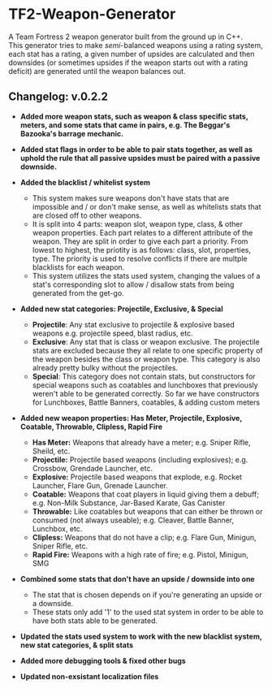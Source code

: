 # TF2-Weapon-Generator
A Team Fortress 2 weapon generator built from the ground up in C++.   
This generator tries to make *semi*-balanced weapons using a rating system, each stat has a rating, a given number of upsides are calculated and then downsides (or sometimes upsides if the weapon starts out with a rating deficit) are generated until the weapon balances out.

## Changelog: v.0.2.2
- **Added more weapon stats, such as weapon & class specific stats, meters, and some stats that came in pairs, e.g. The Beggar's Bazooka's barrage mechanic.**
- **Added stat flags in order to be able to pair stats together, as well as uphold the rule that all passive upsides must be paired with a passive downside.**
 - **Added the blacklist / whitelist system**
 	- This system makes sure weapons don't have stats that are impossible and / or don't make sense, as well as whitelists stats that are closed off to other weapons.
	- It is split into 4 parts: weapon slot, weapon type, class, & other weapon properties. Each part relates to a different attribute of the weapon. They are split in order to give each part a priority. From lowest to highest, the priotity is as follows: class, slot, properties, type. The priority is used to resolve conflicts if there are multple blacklists for each weapon.
	- This system utilizes the stats used system, changing the values of a stat's corresponding slot to allow / disallow stats from being generated from the get-go.
- **Added new stat categories: Projectile, Exclusive, & Special**
	- **Projectile**: Any stat exclusive to projectile & explosive based weapons e.g. projectile speed, blast radius, etc.
  - **Exclusive**: Any stat that is class or weapon exclusive. The projectile stats are excluded because they all relate to one specific property of the weapon besides the class or weapon type. This category is also already pretty bulky without the projectiles.
  - **Special**: This category does not contain stats, but constructors for special weapons such as coatables and lunchboxes that previously weren't able to be generated correctly. So far we have constructors for Lunchboxes, Battle Banners, coatables, & adding custom meters

- **Added new weapon properties: Has Meter, Projectile, Explosive, Coatable, Throwable, Clipless, Rapid Fire**
	- **Has Meter:** Weapons that already have a meter; e.g. Sniper Rifle, Sheild, etc.
  - **Projectile:** Projectile based weapons (including explosives); e.g. Crossbow, Grendade Launcher, etc.
  - **Explosive:** Projectile based weapons that explode, e.g. Rocket Launcher, Flare Gun, Grenade Launcher.
  - **Coatable:** Weapons that coat players in liquid giving them a debuff; e.g. Non-Milk Substance, Jar-Based Karate, Gas Canister
  - **Throwable:** Like coatables but weapons that can either be thrown or consumed (not always useable); e.g. Cleaver, Battle Banner, Lunchbox, etc.
  - **Clipless:** Weapons that do not have a clip; e.g. Flare Gun, Minigun, Sniper Rifle, etc.
  - **Rapid Fire:** Weapons with a high rate of fire; e.g. Pistol, Minigun, SMG

- **Combined some stats that don't have an upside / downside into one**
	- The stat that is chosen depends on if you're generating an upside or a downside.
  - These stats only add '1' to the used stat system in order to be able to have both stats able to be generated.
- **Updated the stats used system to work with the new blacklist system, new stat categories, & split stats**
- **Added more debugging tools & fixed other bugs**
- **Updated non-exsistant localization files**
